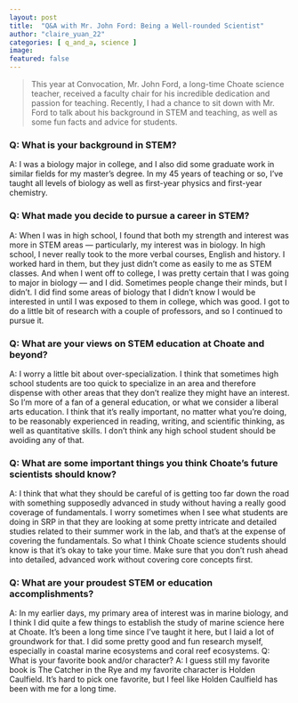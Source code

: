 ```yaml
---
layout: post
title:  "Q&A with Mr. John Ford: Being a Well-rounded Scientist"
author: "claire_yuan_22"
categories: [ q_and_a, science ]
image:
featured: false 
---
```

> This year at Convocation, Mr. John Ford, a long-time Choate science teacher, received a faculty chair for his incredible dedication and passion for teaching. Recently, I had a chance to sit down with Mr. Ford to talk about his background in STEM and teaching, as well as some fun facts and advice for students.

### Q: What is your background in STEM?
A: I was a biology major in college, and I also did some graduate work in similar fields for my master’s degree. In my 45 years of teaching or so, I’ve taught all levels of biology as well as first-year physics and first-year chemistry.

### Q: What made you decide to pursue a career in STEM?
A: When I was in high school, I found that both my strength and interest was more in STEM areas — particularly, my interest was in biology. In high school, I never really took to the more verbal courses, English and history. I worked hard in them, but they just didn’t come as easily to me as STEM classes. And when I went off to college, I was pretty certain that I was going to major in biology — and I did. Sometimes people change their minds, but I didn’t. I did find some areas of biology that I didn’t know I would be interested in until I was exposed to them in college, which was good. I got to do a little bit of research with a couple of professors, and so I continued to pursue it.

### Q: What are your views on STEM education at Choate and beyond?
A: I worry a little bit about over-specialization. I think that sometimes high school students are too quick to specialize in an area and therefore dispense with other areas that they don’t realize they might have an interest. So I’m more of a fan of a general education, or what we consider a liberal arts education. I think that it’s really important, no matter what you’re doing, to be reasonably experienced in reading, writing, and scientific thinking, as well as quantitative skills. I don’t think any high school student should be avoiding any of that. 

### Q: What are some important things you think Choate’s future scientists should know?
A: I think that what they should be careful of is getting too far down the road with something supposedly advanced in study without having a really good coverage of fundamentals. I worry sometimes when I see what students are doing in SRP in that they are looking at some pretty intricate and detailed studies related to their summer work in the lab, and that’s at the expense of covering the fundamentals. So what I think Choate science students should know is that it’s okay to take your time. Make sure that you don’t rush ahead into detailed, advanced work without covering core concepts first.

### Q: What are your proudest STEM or education accomplishments?
A: In my earlier days, my primary area of interest was in marine biology, and I think I did quite a few things to establish the study of marine science here at Choate. It’s been a long time since I’ve taught it here, but I laid a lot of groundwork for that. I did some pretty good and fun research myself, especially in coastal marine ecosystems and coral reef ecosystems.
Q: What is your favorite book and/or character?
A: I guess still my favorite book is The Catcher in the Rye and my favorite character is Holden Caulfield. It’s hard to pick one favorite, but I feel like Holden Caulfield has been with me for a long time.


